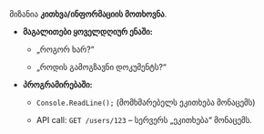 მიზანია **კითხვა/ინფორმაციის მოთხოვნა**.

- **მაგალითები ყოველდღიურ ენაში:**
    
    - „როგორ ხარ?“
        
    - „როდის გამოგზავნი დოკუმენტს?“
        
- **პროგრამირებაში:**
    
    - `Console.ReadLine();` (მომხმარებელს ეკითხება მონაცემს)
        
    - API call: `GET /users/123` – სერვერს „ეკითხება“ მონაცემს.